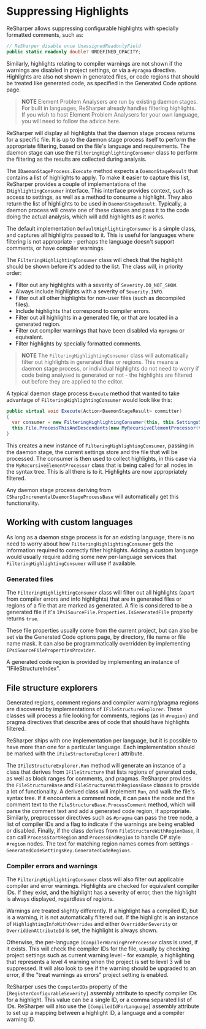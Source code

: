 ---
---

# Suppressing Highlights

ReSharper allows suppressing configurable highlights with specially formatted comments, such as:

```csharp
// ReSharper disable once UnassignedReadonlyField
public static readonly double? UNDEFINED_OPACITY;
```

Similarly, highlights relating to compiler warnings are not shown if the warnings are disabled in project settings, or via a `#pragma` directive. Highlights are also not shown in generated files, or code regions that should be treated like generated code, as specified in the Generated Code options page.

> **NOTE** Element Problem Analysers are run by existing daemon stages. For built in languages, ReSharper already handles filtering highlights. If you wish to host Element Problem Analysers for your own language, you will need to follow the advice here.

ReSharper will display all highlights that the daemon stage process returns for a specific file. It is up to the daemon stage process itself to perform the appropriate filtering, based on the file's language and requirements. The daemon stage can use the `FilteringHighlightingConsumer` class to perform the filtering as the results are collected during analysis.

The `IDaemonStageProcess.Execute` method expects a `DaemonStageResult` that contains a list of highlights to apply. To make it easier to capture this list, ReSharper provides a couple of implementations of the `IHighlightingConsumer` interface. This interface provides context, such as access to settings, as well as a method to consume a highlight. They also return the list of highlights to be used in `DaemonStageResult`. Typically, a daemon process will create one of these classes and pass it to the code doing the actual analysis, which will add highlights as it works.

The default implementation `DefaultHighlightingConsumer` is a simple class, and captures all highlights passed to it. This is useful for languages where filtering is not appropriate - perhaps the language doesn't support comments, or have compiler warnings.

The `FilteringHighlightingConsumer` class will check that the highlight should be shown before it's added to the list. The class will, in priority order:

* Filter out any highlights with a severity of `Severity.DO_NOT_SHOW`.
* Always include highlights with a severity of `Severity.INFO`.
* Filter out all other highlights for non-user files (such as decompiled files).
* Include highlights that correspond to compiler errors.
* Filter out all highlights in a generated file, or that are located in a generated region.
* Filter out compiler warnings that have been disabled via `#pragma` or equivalent.
* Filter highlights by specially formatted comments.

> **NOTE** The `FilteringHighlightingConsumer` class will automatically filter out highlights in generated files or regions. This means a daemon stage process, or individual highlights do not need to worry if code being analysed is generated or not - the highlights are filtered out before they are applied to the editor.

A typical daemon stage process `Execute` method that wanted to take advantage of `FilteringHighlightingConsumer` would look like this:

```csharp
public virtual void Execute(Action<DaemonStageResult> committer)
{
  var consumer = new FilteringHighlightingConsumer(this, this.SettingsStore, this.File);
  this.File.ProcessThisAndDescendants(new MyRecursiveElementProcessor(this, consumer));
}
```

This creates a new instance of `FilteringHighlightingConsumer`, passing in the daemon stage, the current settings store and the file that will be processed. The consumer is then used to collect highlights, in this case via the `MyRecursiveElementProcessor` class that is being called for all nodes in the syntax tree. This is all there is to it. Highlights are now appropriately filtered.

Any daemon stage process deriving from `CSharpIncrementalDaemonStageProcessBase` will automatically get this functionality.

## Working with custom languages

As long as a daemon stage process is for an existing language, there is no need to worry about how `FilteringHighlightingConsumer` gets the information required to correctly filter highlights. Adding a custom language would usually require adding some new per-language services that `FilteringHighlightingConsumer` will use if available.

### Generated files

The `FilteringHighlightingConsumer` class will filter out all highlights (apart from compiler errors and info highlights) that are in generated files or regions of a file that are marked as generated. A file is considered to be a generated file if it's `IPsiSourceFile.Properties.IsGeneratedFile` property returns `true`.

These file properties usually come from the current project, but can also be set via the Generated Code options page, by directory, file name or file name mask. It can also be programmatically overridden by implementing `IPsiSourceFilePropertiesProvider`.

A generated code region is provided by implementing an instance of "IFileStructureIndex".

## File structure explorers

Generated regions, comment regions and compiler warning/pragma regions are discovered by implementations of `IFileStructureExplorer`. These classes will process a file looking for comments, regions (as in `#region`) and pragma directives that describe ares of code that should have highlights filtered.

ReSharper ships with one implementation per language, but it is possible to have more than one for a particular language. Each implementation should be marked with the `[FileStructureExplorer]` attribute.

The `IFileStructureExplorer.Run` method will generate an instance of a class that derives from `IFileStructure` that lists regions of generated code, as well as block ranges for comments, and pragmas. ReSharper provides the `FileStructureBase` and `FileStructureWithRegionsBase` classes to provide a lot of functionality. A derived class will implement `Run`, and walk the file's syntax tree. If it encounters a comment node, it can pass the node and the comment text to the `FileStructureBase.ProcessComment` method, which will parse the comment text and add a generated code region, if appropriate. Similarly, preprocessor directives such as `#pragma` can pass the tree node, a list of compiler IDs and a flag to indicate if the warnings are being enabled or disabled. Finally, if the class derives from `FileStructureWithRegionBase`, it can call `ProcessStartRegion` and `ProcessEndRegion` to handle C# style `#region` nodes. The text for matching region names comes from settings - `GeneratedCodeSettingsKey.GeneratedCodeRegions`.

### Compiler errors and warnings

The `FilteringHighlightingConsumer` class will also filter out applicable compiler and error warnings. Highlights are checked for equivalent compiler IDs. If they exist, and the highlight has a severity of error, then the highlight is always displayed, regardless of regions.

Warnings are treated slightly differently. If a highlight has a compiled ID, but is a warning, it is not automatically filtered out. If the highlight is an instance of `HighlightingInfoWithOverrides` and either `OverriddenSeverity` or `OverriddenAttributeId` is set, the highlight is always shown.

Otherwise, the per-language `ICompilerWarningPreProcessor` class is used, if it exists. This will check the compiler IDs for the file, usually by checking project settings such as current warning level - for example, a highlighting that represents a level 4 warning when the project is set to level 3 will be suppressed. It will also look to see if the warning should be upgraded to an error, if the "treat warnings as errors" project setting is enabled.

ReSharper uses the `CompilerIDs` property of the `[RegisterConfigurableSeverity]` assembly attribute to specify compiler IDs for a highlight. This value can be a single ID, or a comma separated list of IDs. ReSharper will also use the `[CompiledIdForLanguage]` assembly attribute to set up a mapping between a highlight ID, a language and a compiler warning ID.
